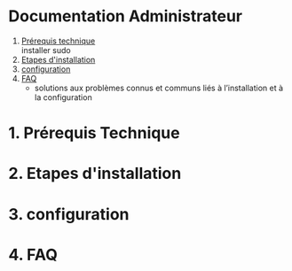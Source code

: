 # Documentation Administrateur

 1. [Prérequis technique](#1-prérequis-technique)  
    installer sudo
 3. [Etapes d'installation](#2-etapes-dinstallation)
 4. [configuration](#3-configuration)
 5. [FAQ](#4-faq)
     * solutions aux problèmes connus et communs liés à l’installation et à la configuration

# 1. Prérequis Technique
# 2. Etapes d'installation
# 3. configuration
# 4. FAQ
